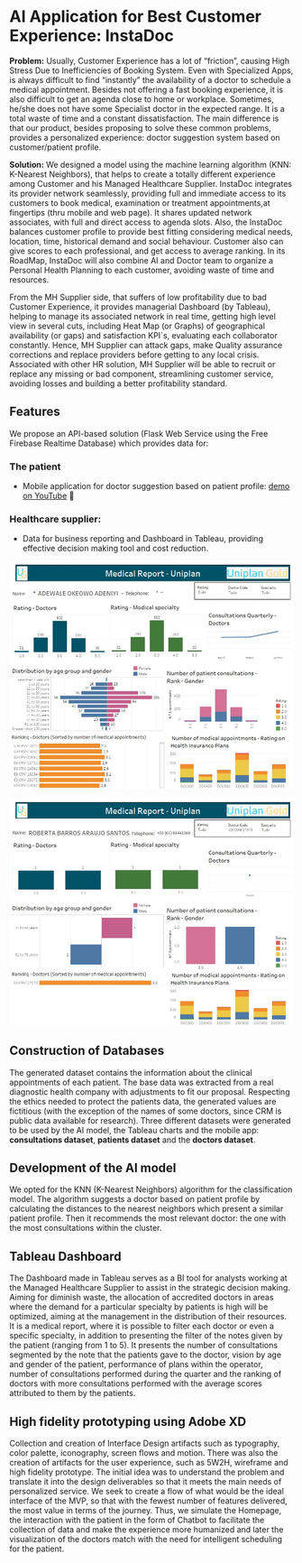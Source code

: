 # AI Application for Best Customer Experience: InstaDoc

**Problem:** Usually, Customer Experience has a lot of “friction”, causing High Stress Due to Inefficiencies of Booking System. Even with Specialized Apps, is always difficult to find “instantly” the availability of a doctor to schedule a medical appointment. Besides not offering a fast booking experience, it is also difficult to get an agenda close to home or workplace. Sometimes, he/she does not have some Specialist doctor in the expected range. It is a total waste of time and a constant dissatisfaction. The main difference is that our product, besides proposing to solve these common problems, provides a personalized experience: doctor suggestion system based on customer/patient profile.

**Solution:** We designed a model using the machine learning algorithm (KNN: K-Nearest Neighbors), that helps to create a totally different experience among Customer and his Managed Healthcare Supplier. InstaDoc integrates its provider network seamlessly, providing full and immediate access to its customers to book medical, examination or treatment appointments,at fingertips (thru mobile and web page). It shares updated network associates, with full and direct access to agenda slots. Also, the InstaDoc balances customer profile to provide best fitting considering medical needs, location, time, historical demand and social behaviour. Customer also can give scores to each professional, and get access to average ranking. In its RoadMap, InstaDoc will also combine AI and Doctor team to organize a Personal Health Planning to each customer, avoiding waste of time and resources.

From the MH Supplier side, that suffers of low profitability due to bad Customer Experience, it provides managerial Dashboard (by Tableau), helping to manage its associated network in real time, getting high level view in several cuts, including Heat Map (or Graphs) of geographical availability (or gaps) and satisfaction KPI´s, evaluating each collaborator constantly. Hence, MH Supplier can attack gaps, make Quality assurance corrections and replace providers before getting to any local crisis. Associated with other HR solution, MH Supplier will be able to recruit or replace any missing or bad component, streamlining customer service, avoiding losses and building a better profitability standard.

## Features

We propose an API-based solution (Flask Web Service using the Free Firebase Realtime Database) which provides data for:

### The patient
- Mobile application for doctor suggestion based on patient profile: [demo on YouTube](https://youtu.be/vrLiuwJX4iM)

### Healthcare supplier:
- Data for business reporting and Dashboard in Tableau, providing effective decision making tool and cost reduction.

![Panel 1](/tableau/tableau-panel1-nofilter.jpeg)

![Panel 2](/tableau/tableau-panel2-filteredbydoctor.jpeg)

## Construction of Databases

The generated dataset contains the information about the clinical appointments of each patient. The base data was extracted from a real diagnostic health company with adjustments to fit our proposal. Respecting the ethics needed to protect the patients data, the generated values are fictitious (with the exception of the names of some doctors, since CRM is public data available for research). Three different datasets were generated to be used by the AI model, the Tableau charts and the mobile app: **consultations dataset**, **patients dataset** and the **doctors dataset**.

## Development of the AI model

We opted for the KNN (K-Nearest Neighbors) algorithm for the classification model. The algorithm suggests a doctor based on patient profile by calculating the distances to the nearest neighbors which present a similar patient profile.
Then it recommends the most relevant doctor: the one with the most consultations within the cluster. 

## Tableau Dashboard

The Dashboard made in Tableau serves as a BI tool for analysts working at the Managed Healthcare Supplier to assist in the strategic decision making. Aiming for diminish waste, the allocation of accredited doctors in areas where the demand for a particular specialty by patients is high will be optimized, aiming at the management in the distribution of their resources. It is a medical report, where it is possible to filter each doctor or even a specific specialty, in addition to presenting the filter of the notes given by the patient (ranging from 1 to 5). It presents the number of consultations segmented by the note that the patients gave to the doctor, vision by age and gender of the patient, performance of plans within the operator, number of consultations performed during the quarter and the ranking of doctors with more consultations performed with the average scores attributed to them by the patients.

## High fidelity prototyping using Adobe XD

Collection and creation of Interface Design artifacts such as typography, color palette, iconography, screen flows and motion. There was also the creation of artifacts for the user experience, such as 5W2H, wireframe and high fidelity prototype. The initial idea was to understand the problem and translate it into the design deliverables so that it meets the main needs of personalized service. We seek to create a flow of what would be the ideal interface of the MVP, so that with the fewest number of features delivered, the most value in terms of the journey. Thus, we simulate the Homepage, the interaction with the patient in the form of Chatbot to facilitate the collection of data and make the experience more humanized and later the visualization of the doctors match with the need for intelligent scheduling for the patient.
